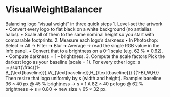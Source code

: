 # VisualWeightBalancer

Balancing logo “visual weight” in three quick steps
	1.	Level-set the artwork
	•	Convert every logo to flat black on a white background (no antialias halos).
	•	Scale all of them to the same nominal height so you start with comparable footprints.
	2.	Measure each logo’s darkness
	•	In Photoshop: Select ➜ All → Filter ➜ Blur ➜ Average → read the single RGB value in the Info panel.
	•	Convert that to a brightness on a 0-1 scale (e.g. 62 % = 0.62).
	•	Compute darkness = 1 – brightness.
	3.	Compute the scale factors
Pick the darkest logo as your baseline (scale = 1). For every other logo:
s \;=\;\sqrt{\frac{(1-B_{\text{baseline}})\,W_{\text{baseline}}\,H_{\text{baseline}}}
{(1-B)\,W\,H}}
Then resize that logo uniformly by s (width and height).
Example: baseline 36 × 40 px @ 45 % brightness → s = 1
A 82 × 40 px logo @ 62 % brightness → s ≈ 0.80 → new size ≈ 65 × 32 px.

